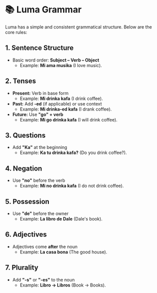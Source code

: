 # 📚 Luma Grammar

Luma has a simple and consistent grammatical structure. Below are the core rules:

## **1. Sentence Structure**
- Basic word order: **Subject – Verb – Object**  
  - Example: **Mi ama musika** (I love music).  

## **2. Tenses**
- **Present:** Verb in base form  
  - Example: **Mi drinka kafa** (I drink coffee).  
- **Past:** Add **-ed** (if applicable) or use context  
  - Example: **Mi drinka-ed kafa** (I drank coffee).  
- **Future:** Use **"go" + verb**  
  - Example: **Mi go drinka kafa** (I will drink coffee).  

## **3. Questions**
- Add **"Ka"** at the beginning  
  - Example: **Ka tu drinka kafa?** (Do you drink coffee?).  

## **4. Negation**
- Use **"no"** before the verb  
  - Example: **Mi no drinka kafa** (I do not drink coffee).  

## **5. Possession**
- Use **"de"** before the owner  
  - Example: **La libro de Dale** (Dale's book).  

## **6. Adjectives**
- Adjectives come **after** the noun  
  - Example: **La casa bona** (The good house).  

## **7. Plurality**
- Add **"-s"** or **"-es"** to the noun  
  - Example: **Libro → Libros** (Book → Books).  
